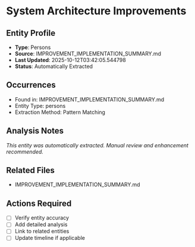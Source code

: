 # System Architecture Improvements

## Entity Profile
- **Type**: Persons
- **Source**: IMPROVEMENT_IMPLEMENTATION_SUMMARY.md
- **Last Updated**: 2025-10-12T03:42:05.544798
- **Status**: Automatically Extracted

## Occurrences
- Found in: IMPROVEMENT_IMPLEMENTATION_SUMMARY.md
- Entity Type: persons
- Extraction Method: Pattern Matching

## Analysis Notes
*This entity was automatically extracted. Manual review and enhancement recommended.*

## Related Files
- IMPROVEMENT_IMPLEMENTATION_SUMMARY.md

## Actions Required
- [ ] Verify entity accuracy
- [ ] Add detailed analysis
- [ ] Link to related entities
- [ ] Update timeline if applicable
